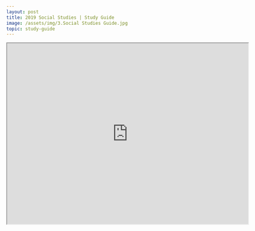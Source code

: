 ```yaml
---
layout: post
title: 2019 Social Studies | Study Guide
image: /assets/img/3.Social Studies Guide.jpg
topic: study-guide
---
```


<iframe src="https://www.scribd.com/embeds/424940783/content?start_page=1&view_mode=scroll&show_recommendations=false&access_key=key-lQfCBPlaRKyvv5kxnm7f" width="640" height="480"></iframe>

<br>